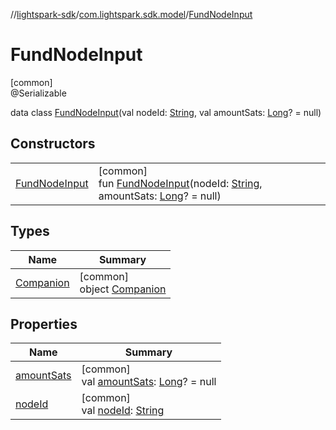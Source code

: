 //[lightspark-sdk](../../../index.md)/[com.lightspark.sdk.model](../index.md)/[FundNodeInput](index.md)

# FundNodeInput

[common]\
@Serializable

data class [FundNodeInput](index.md)(val nodeId: [String](https://kotlinlang.org/api/latest/jvm/stdlib/kotlin/-string/index.html), val amountSats: [Long](https://kotlinlang.org/api/latest/jvm/stdlib/kotlin/-long/index.html)? = null)

## Constructors

| | |
|---|---|
| [FundNodeInput](-fund-node-input.md) | [common]<br>fun [FundNodeInput](-fund-node-input.md)(nodeId: [String](https://kotlinlang.org/api/latest/jvm/stdlib/kotlin/-string/index.html), amountSats: [Long](https://kotlinlang.org/api/latest/jvm/stdlib/kotlin/-long/index.html)? = null) |

## Types

| Name | Summary |
|---|---|
| [Companion](-companion/index.md) | [common]<br>object [Companion](-companion/index.md) |

## Properties

| Name | Summary |
|---|---|
| [amountSats](amount-sats.md) | [common]<br>val [amountSats](amount-sats.md): [Long](https://kotlinlang.org/api/latest/jvm/stdlib/kotlin/-long/index.html)? = null |
| [nodeId](node-id.md) | [common]<br>val [nodeId](node-id.md): [String](https://kotlinlang.org/api/latest/jvm/stdlib/kotlin/-string/index.html) |
